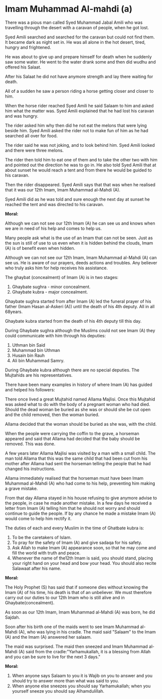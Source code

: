 Imam Muhammad Al-mahdi (a)
==========================

There was a pious man called Syed Muhammad Jabal Amili who was
travelling through the desert with a caravan of people, when he got
lost.

Syed Amili searched and searched for the caravan but could not find
them. It became dark as night set in. He was all alone in the hot
desert, tired, hungry and frightened.

He was about to give up and prepare himself for death when he suddenly
saw some water. He went to the water drank some and then did wudhu and
offered his Salaat.

After his Salaat he did not have anymore strength and lay there waiting
for death.

All of a sudden he saw a person riding a horse getting closer and
closer to him.

When the horse rider reached Syed Amili he said Salaam to him and asked
him what the matter was. Syed Amili explained that he had lost his
caravan and was hungry.

The rider asked him why then did he not eat the melons that were lying
beside him. Syed Amili asked the rider not to make fun of him as he had
searched all over for food.

The rider said he was not joking, and to look behind him. Syed Amili
looked and there were three melons.

The rider then told him to eat one of them and to take the other two
with him and pointed out the direction he was to go in. He also told
Syed Amili that at about sunset he would reach a tent and from there he
would be guided to his caravan.

Then the rider disappeared. Syed Amili says that that was when he
realised that it was our 12th Imam, Imam Muhammad al-Mahdi (A).

Syed Amili did as he was told and sure enough the next day at sunset he
reached the tent and was directed to his caravan.

**Moral:**

Although we can not see our 12th Imam (A) he can see us and knows when
we are in need of his help and comes to help us.

Many people ask what is the use of an Imam that can not be seen. Just
as the sun is still of use to us even when it is hidden behind the
clouds, Imam (A) is of benefit even when hidden.

Although we can not see our 12th Imam, Imam Muhammad al-Mahdi (A) can
see us. He is aware of our prayers, deeds actions and troubles. Any
believer who truly asks him for help receives his assistance.

The ghaybat (concealment) of Imam (A) is in two stages:

1. Ghaybate sughra - minor concealment.
2. Ghaybate kubra - major concealment.

Ghaybate sughra started from after Imam (A) led the funeral prayer of
his father (Imam Hasan al-Askeri (A)) until the death of his 4th deputy.
All in all 68years.

Ghaybate kubra started from the death of his 4th deputy till this
day.

During Ghaybate sughra although the Muslims could not see Imam (A) they
could communicate with him through his deputies:

1. Uthman bin Said
2. Muhammad bin Uthman
3. Husain bin Rauh
4. Ali bin Muhammad Samry.

During Ghaybate kubra although there are no special deputies. The
Mujtahids are his representatives.

There have been many examples in history of where Imam (A) has guided
and helped his followers:

There once lived a great Mujtahid named Allama Majlisi. Once this
Mujtahid was asked what to do with the body of a pregnant woman who had
died. Should the dead woman be buried as she was or should she be cut
open and the child removed, then the woman buried.

Allama decided that the woman should be buried as she was, with the
child.

When the people were carrying the coffin to the grave, a horseman
appeared and said that Allama had decided that the baby should be
removed. This was done.

A few years later Allama Majlisi was visited by a man with a small
child. The man told Allama that this was the same child that had been
cut from his mother after Allama had sent the horseman telling the
people that he had changed his instructions.

Allama immediately realised that the horseman must have been Imam
Muhammad al-Mahdi (A) who had come to his help, preventing him making a
grave mistake.

From that day Allama stayed in his house refusing to give anymore
advise to the people, in case he made another mistake. In a few days he
received a letter from Imam (A) telling him that he should not worry and
should continue to guide the people. If by any chance he made a mistake
Imam (A) would come to help him rectify it.

The duties of each and every Muslim in the time of Ghatbate kubra is:

1. To be the caretakers of Islam.
2. To pray for the safety of Imam (A) and give sadaqa for his safety.
3. Ask Allah to make Imam (A) appearance soon, so that he may come and
fill the world with truth and peace.
4. Whenever the name of the12th Imam is said, you should stand, placing
your right hand on your head and bow your head. You should also recite
Salawaat after his name.

**Moral:**

The Holy Prophet (S) has said that if someone dies without knowing the
Imam (A) of his time, his death is that of an unbeliever. We must
therefore carry out our duties to our 12th Imam who is still alive and
in Ghaybate(concealment).

As soon as our 12th Imam, Imam Muhammad al-Mahdi (A) was born, he did
Sajdah.

Soon after his birth one of the maids went to see Imam Muhammad
al-Mahdi (A), who was lying in his cradle. The maid said "Salaam" to the
Imam (A) and the Imam (A) answered her salaam.

The maid was surprised. The maid then sneezed and Imam Muhammad
al-Mahdi (A) said from the cradle:"Yarhamukallah, it is a blessing from
Allah and you can be sure to live for the next 3 days."

**Moral:**

1. When anyone says Salaam to you it is Wajib on you to answer and you
should try to answer more than what was said to you.
2. When anyone else sneezes you should say Yarhamukallah; when you
yourself sneeze you should say Alhamdulillah.


